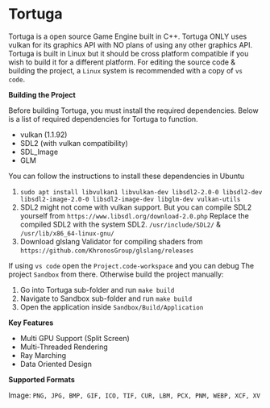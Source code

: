 Tortuga
===

Tortuga is a open source Game Engine built in C++. Tortuga ONLY uses vulkan for its graphics API with NO plans of using any other graphics API. Tortuga is built in Linux but it should be cross platform compatible if you wish to build it for a different platform. For editing the source code & building the project, a `Linux` system is recommended with a copy of `vs code`.

**Building the Project**

Before building Tortuga, you must install the required dependencies. Below is a list of required dependencies for Tortuga to function.
* vulkan (1.1.92)
* SDL2 (with vulkan compatibility)
* SDL_Image
* GLM

You can follow the instructions to install these dependencies in Ubuntu

1. `sudo apt install libvulkan1 libvulkan-dev libsdl2-2.0-0 libsdl2-dev libsdl2-image-2.0-0 libsdl2-image-dev libglm-dev vulkan-utils`
2. SDL2 might not come with vulkan support. But you can compile SDL2 yourself from `https://www.libsdl.org/download-2.0.php` Replace the compiled SDL2 with the system SDL2. `/usr/include/SDL2/` & `/usr/lib/x86_64-linux-gnu/`
3. Download glslang Validator for compiling shaders from `https://github.com/KhronosGroup/glslang/releases`

If using `vs code` open the `Project.code-workspace` and you can debug The project `Sandbox` from there. Otherwise build the project manually:

1. Go into Tortuga sub-folder and run `make build`
2. Navigate to Sandbox sub-folder and run `make build`
3. Open the application inside `Sandbox/Build/Application`

**Key Features**

* Multi GPU Support (Split Screen)
* Multi-Threaded Rendering
* Ray Marching
* Data Oriented Design

**Supported Formats**

Image: `PNG, JPG, BMP, GIF, ICO, TIF, CUR, LBM, PCX, PNM, WEBP, XCF, XV`
